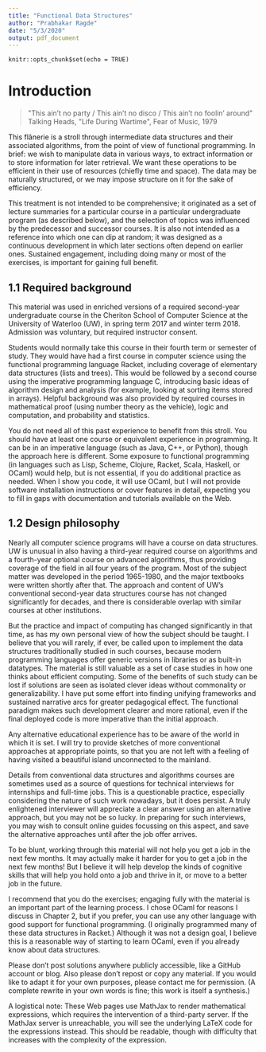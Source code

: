 ```yaml
---
title: "Functional Data Structures"
author: "Prabhakar Ragde"
date: "5/3/2020"
output: pdf_document
---
```


```{r setup, include=FALSE}
knitr::opts_chunk$set(echo = TRUE)
```

# Introduction

> "This ain’t no party / This ain’t no disco / This ain’t no foolin’ around"
> Talking Heads, "Life During Wartime", Fear of Music, 1979

This flânerie is a stroll through intermediate data structures and their associated algorithms, from the point of view of functional programming. In brief: we wish to manipulate data in various ways, to extract information or to store information for later retrieval. We want these operations to be efficient in their use of resources (chiefly time and space). The data may be naturally structured, or we may impose structure on it for the sake of efficiency.

This treatment is not intended to be comprehensive; it originated as a set of lecture summaries for a particular course in a particular undergraduate program (as described below), and the selection of topics was influenced by the predecessor and successor courses. It is also not intended as a reference into which one can dip at random; it was designed as a continuous development in which later sections often depend on earlier ones. Sustained engagement, including doing many or most of the exercises, is important for gaining full benefit.


## 1.1 Required background

This material was used in enriched versions of a required second-year undergraduate course in the Cheriton School of Computer Science at the University of Waterloo (UW), in spring term 2017 and winter term 2018. Admission was voluntary, but required instructor consent.

Students would normally take this course in their fourth term or semester of study. They would have had a first course in computer science using the functional programming language Racket, including coverage of elementary data structures (lists and trees). This would be followed by a second course using the imperative programming language C, introducing basic ideas of algorithm design and analysis (for example, looking at sorting items stored in arrays). Helpful background was also provided by required courses in mathematical proof (using number theory as the vehicle), logic and computation, and probability and statistics.

You do not need all of this past experience to benefit from this stroll. You should have at least one course or equivalent experience in programming. It can be in an imperative language (such as Java, C++, or Python), though the approach here is different. Some exposure to functional programming (in languages such as Lisp, Scheme, Clojure, Racket, Scala, Haskell, or OCaml) would help, but is not essential, if you do additional practice as needed. When I show you code, it will use OCaml, but I will not provide software installation instructions or cover features in detail, expecting you to fill in gaps with documentation and tutorials available on the Web.


## 1.2 Design philosophy

Nearly all computer science programs will have a course on data structures. UW is unusual in also having a third-year required course on algorithms and a fourth-year optional course on advanced algorithms, thus providing coverage of the field in all four years of the program. Most of the subject matter was developed in the period 1965-1980, and the major textbooks were written shortly after that. The approach and content of UW’s conventional second-year data structures course has not changed significantly for decades, and there is considerable overlap with similar courses at other institutions.

But the practice and impact of computing has changed significantly in that time, as has my own personal view of how the subject should be taught. I believe that you will rarely, if ever, be called upon to implement the data structures traditionally studied in such courses, because modern programming languages offer generic versions in libraries or as built-in datatypes. The material is still valuable as a set of case studies in how one thinks about efficient computing. Some of the benefits of such study can be lost if solutions are seen as isolated clever ideas without commonality or generalizability. I have put some effort into finding unifying frameworks and sustained narrative arcs for greater pedagogical effect. The functional paradigm makes such development clearer and more rational, even if the final deployed code is more imperative than the initial approach.

Any alternative educational experience has to be aware of the world in which it is set. I will try to provide sketches of more conventional approaches at appropriate points, so that you are not left with a feeling of having visited a beautiful island unconnected to the mainland.

Details from conventional data structures and algorithms courses are sometimes used as a source of questions for technical interviews for internships and full-time jobs. This is a questionable practice, especially considering the nature of such work nowadays, but it does persist. A truly enlightened interviewer will appreciate a clear answer using an alternative approach, but you may not be so lucky. In preparing for such interviews, you may wish to consult online guides focussing on this aspect, and save the alternative approaches until after the job offer arrives.

To be blunt, working through this material will not help you get a job in the next few months. It may actually make it harder for you to get a job in the next few months! But I believe it will help develop the kinds of cognitive skills that will help you hold onto a job and thrive in it, or move to a better job in the future.

I recommend that you do the exercises; engaging fully with the material is an important part of the learning process. I chose OCaml for reasons I discuss in Chapter 2, but if you prefer, you can use any other language with good support for functional programming. (I originally programmed many of these data structures in Racket.) Although it was not a design goal, I believe this is a reasonable way of starting to learn OCaml, even if you already know about data structures.

Please don’t post solutions anywhere publicly accessible, like a GitHub account or blog. Also please don’t repost or copy any material. If you would like to adapt it for your own purposes, please contact me for permission. (A complete rewrite in your own words is fine; this work is itself a synthesis.)

A logistical note: These Web pages use MathJax to render mathematical expressions, which requires the intervention of a third-party server. If the MathJax server is unreachable, you will see the underlying LaTeX code for the expressions instead. This should be readable, though with difficulty that increases with the complexity of the expression.